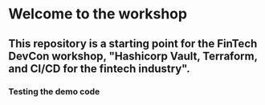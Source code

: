 # Welcome to the workshop

## This repository is a starting point for the FinTech DevCon workshop, "Hashicorp Vault, Terraform, and CI/CD for the fintech industry".

### Testing the demo code 
